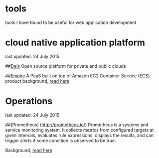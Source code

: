 # tools
tools I have found to be useful for web application development

# cloud native application platform
last updated: 24 July 2015

##[Deis](http://deis.io/)
Open source platform for private and public clouds

##[Empire](https://github.com/remind101/empire)
A PaaS built on top of Amazon EC2 Container Service (ECS)
product background, [read here](http://engineering.remind.com/introducing-empire/)

# Operations
last updated: 24 July 2015

##[Prometheus] (http://prometheus.io/)
Prometheus is a systems and service monitoring system. It collects metrics from configured targets at given intervals, evaluates rule expressions, displays the results, and can trigger alerts if some condition is observed to be true.

Background, [read here](https://developers.soundcloud.com/blog/prometheus-monitoring-at-soundcloud)


